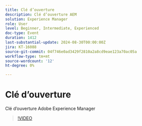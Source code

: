 ```yaml
---
title: Clé d’ouverture
description: Clé d’ouverture AEM
solution: Experience Manager
role: User
level: Beginner, Intermediate, Experienced
doc-type: Event
duration: 1412
last-substantial-update: 2024-08-30T00:00:00Z
jira: KT-16088
source-git-commit: 04f746e0ad3429f2810a2a8cd9eae123a70ac05a
workflow-type: tm+mt
source-wordcount: '12'
ht-degree: 0%

---
```



# Clé d’ouverture

Clé d’ouverture Adobe Experience Manager

>[!VIDEO](https://video.tv.adobe.com/v/3433161/?learn=on)

